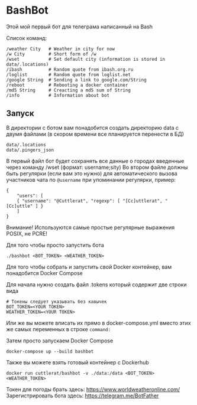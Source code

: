 # BashBot

Этой мой первый бот для телеграма написанный на Bash

Cписок команд:

```
/weather City   # Weather in city for now
/w City         # Short form of /w
/wset           # Set default city (information is stored in data/.locations)
/ibash          # Random quote from ibash.org.ru
/loglist        # Random quote from loglist.net
/google String  # Sending a link to google.com/String 
/reboot         # Rebooting a docker container
/md5 String     # Creacting a md5 sum of String
/info           # Information about bot
```

## Запуск 

В директории с ботом вам понадобится создать директорию data с двумя файлами 
(в скором времени все планируется перенести в БД)

```
data/.locations
data/.pingers_json
```

В первый файл бот будет сохранять все данные о городах введенные через команду /wset (формат: username;sity)
Во втором файле должны быть регулярки (если вам это нужно) для автоматического вызова участников чата по `@username` при упоминании регулярки, пример:

```
{
    "users": [
    { "username": "@Cuttlerat", "regexp": [ "[Cc]uttlerat", "[Cc]uttle" ] }
    ]
}
```
Внимание! Используются самые простые регулярные выражения POSIX, не PCRE!

Для того чтобы просто запустить бота 

```
./bashbot <BOT_TOKEN> <WEATHER_TOKEN>
```

Для того чтобы собрать и запустить свой Docker контейнер, вам понадобится Docker Compose

Для начала нужно создать файл .tokens который содержит две строки вида

```
# Токены следует указывать без кавычек
BOT_TOKEN=<YOUR TOKEN>
WEATHER_TOKEN=<YOUR TOKEN>
```

Или же вы можете вписать их прямо в docker-compose.yml вместо этих же самых переменных в строке `command:` 

Затем просто запускаем Docker Compose

```
docker-compose up --build bashbot 
```

Также вы можете взять готовый контейнер с Dockerhub

```
docker run cuttlerat/bashbot -v ./data:/data <BOT_TOKEN> <WEATHER_TOKEN>
```

Токен для погоды брать здесь: https://www.worldweatheronline.com/ <br>
Зарегистрировать бота здесь: https://telegram.me/BotFather

